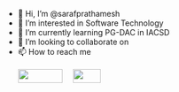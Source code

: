 - 👋 Hi, I’m @sarafprathamesh
- 👀 I’m interested in Software Technology
- 🌱 I’m currently learning PG-DAC in IACSD
- 💞️ I’m looking to collaborate on
- 📫 How to reach me <br> <br>
[<img width="80" height="25" src="https://github.com/sarafprathamesh/Prathamesh/blob/main/pngfind.com-linkedin-logo-png-597768.png">](https://www.linkedin.com/in/prathamesh-saraf-46681b177/) &nbsp;&nbsp;&nbsp; [<img width="50" height="25" src="https://github.com/sarafprathamesh/Prathamesh/blob/main/pngwing.com.png">](https://www.instagram.com/prathamesh_saraf_/?next=%2F)

<!---
sarafprathamesh/sarafprathamesh is a ✨ special ✨ repository because its `README.md` (this file) appears on your GitHub profile.
You can click the Preview link to take a look at your changes.
--->
